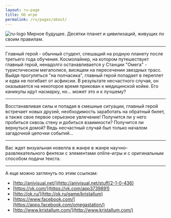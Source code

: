 ```yaml
---
layout: ru-page
title: Об игре
permalink: /ru/pages/about/
---
```


![ru-logo](http://anivisual.net/_sf/4/436.png)
Мирное будущее. Десятки планет и цивилизаций, живущих по своим правилам.

---
Главный герой - обычный студент, спешащий на родную планету после третьего года обучения. Космолайнер, на котором путешествует главный герой, ненадолго останавливается у Станции "Омега" - туристическом мегаполисе, висящем на пересечении звездных трасс. Выйдя прогуляться "на полчасика", главный герой попадает в переплет и едва не погибает от асфиксии. В результате несчастного случая, он оказывается на некоторое время прикован к медицинской койке. Его каникулы идут насмарку, но... может это и к лучшему?

---
Восстанавливая силы и попадая в смешные ситуации, главный герой встречает новых друзей, необходимость заработать на обратный билет, а также свое первое серьезное увлечение! Получится ли у него пробиться сквозь стену и добиться взаимности? Получится ли вернуться домой? Ведь несчастный случай был только началом загадочной цепочки событий...

---
Вас ждет визуальная новелла в жанре в жанре научно-развлекательного фентези с элементами online-игры и с оригинальным способом подачи текста.

---
А еще можно заглянуть по этим ссылкам:
- [http://anivisual.net/](http://anivisual.net/stuff/2-1-0-436)
- [https://vk.com/](https://vk.com/app3739891)
- [http://ok.ru/](http://ok.ru/game/kristallum)
- [https://www.facebook.com/](https://apps.facebook.com/omegastation/)
- [http://www.kristallum.com/](http://www.kristallum.com/)
